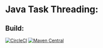 # Java Task Threading:

## Build:
[![CircleCI](https://circleci.com/gh/deinok/java-task-threading.svg?style=svg)](https://circleci.com/gh/deinok/java-task-threading)
[![Maven Central](https://img.shields.io/maven-central/v/com.github.deinok/java-task-threading.svg)](https://mvnrepository.com/artifact/com.github.deinok/java-task-threading)
